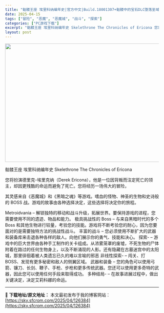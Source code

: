 ```yaml
---
title: "骷髅王座 埃里科纳编年史|官方中文|Build.18001307+骷髅中的宝石DLC堕落圣域-噬魂战歌|解压即撸|"
date: 2025-04-15
tags: ["冒险", "恶魔", "恶魔城", "战斗", "探索"]
categories: ["PC游戏下载"]
excerpt: "骷髅王座 埃里科纳编年史 Skelethrone The Chronicles of Ericona 您将扮演德里克-埃里克纳（Derek Ericona），他是一位因背叛而注定死亡的领主，却因更残酷的命运而避免了死亡。您将经历一场伟大的冒险， 其灵感来自《恶魔城》和《黑暗之魂》等游戏。嗜血的怪物、&hellip;"
layout: post
---
```


<img class="aligncenter size-full wp-image-126361" src="https://sky.sfcrom.com/wp-content/uploads/2025/04/2025041507515573.webp" alt="" width="600" height="388" />

骷髅王座 埃里科纳编年史 Skelethrone The Chronicles of Ericona

您将扮演德里克-埃里克纳（Derek Ericona），他是一位因背叛而注定死亡的领主，却因更残酷的命运而避免了死亡。您将经历一场伟大的冒险，

其灵感来自《恶魔城》和《黑暗之魂》等游戏。嗜血的怪物、神圣的生物和史诗般的 BOSS 战。游戏的故事由各种选择决定，这些选择将决定你的旅程。

Metroidvania – 解锁独特的移动和战斗升级，拓展世界。要保持游戏的进程，您需要使用不同的遗迹、物品和能力。
极具挑战性的 Boss – 与来自黑暗时代的多个 Boss 和其他生物进行较量，考验您的技能。游戏将不断考验您的耐心，因为您要面对的是需要独特方法的挑战性战斗。
丰富的战斗 – 您必须使用不断扩大的武器和装备库来击退各种各样的敌人。向他们展示你的勇气、技能和决心。
探索- – 游戏中的巨大世界由各种手工制作的关卡组成。从浓雾笼罩的废墟，不死生物的尸体附着在路过的任何生物身上，以及不断涌现的人影。还有隐藏在古墓迷宫中的太阳城，那里徘徊着被人类遗忘已久的难以言喻的邪恶
非线性探索- – 闯关、打BOSS、发现有更多秘密和敌人的侧翼区域。
武器和装备 – 您的角色可以使用弓箭、镰刀、长剑、鞭子、手枪、步枪和更多传统武器。您还可以使用更多奇特的武器，因此您可以使用任何手段来取得成功。
多种结局- – 在故事进展过程中，做出关键决定，决定艾莉科娜的命运。

---
📖 **下载地址/原文地址：** 本文最初发布于我的博客网站：[https://sky.sfcrom.com/2025/04/126384](https://sky.sfcrom.com/2025/04/126384)
